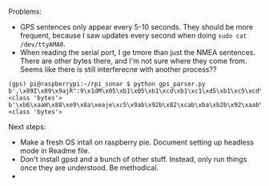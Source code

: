 Problems:
- GPS sentences only appear every 5-10 seconds. They should be more frequent, because I saw updates every second when doing `sudo cat /dev/ttyAMA0`.
- When reading the serial port, I ge tmore than just the NMEA sentences. There are other bytes there, and I'm not sure where they come from. Seems like there is still interferecne with another process??

```console
(gps) pi@raspberrypi:~/rpi_sonar $ python gps_parser.py
b',\x89I\x89\x9ajR":9\x1dM\x05\xb1\x05\xb1\xcd\xb1\xc1\xd5\xb1\xc5\xcd\xb1\xc5\xd5\xb1\xc5\xe1\xb1\xc9\xcd\xb1\xc9\xd1\xb1\xb1\xb1\xb1\xb1\xb1\xb1\xc9\xb9\xe1\xd5\xb1\xc5\xb9\xc9\xd5\xb1\xc9\xb9\xd5\xd9\xa9\xc5\xe55)\x91\x1d9\x1dM\x05\xb1\x05\xb1\xcd\xb1\xe1\xc5\xb1\xd9\xd9\xb1\xe1\xc9\xb1\xd9\xdd\xb1\xb1\xb1\xb1\xb1\xb1\xb1\xb1\xb1\xc9\xb9\xe1\xd5\xb1\xc5\xb9\xc9\xd5\xb1\xc9\xb9\xd5\xd9\xa9\xc5\xd95)\x91\x1dA\x1dMY\xb1\xd1\xb1\xc5\xb1\xc5\xcd\xb1\xc1\xd5\xb1\xc9\xcd\xb1\xc1\xe5\xe1\xb1\xc9\xe5\xb1\xc1\xe1\xb1\xc1\xc9\xb1\xcd\xcd\xe5\xb1\xb1\xc5\xc1\xb1\xc9\xd5\xb1\xc9\xe1\xe5\xb1\xc9\xc5\xb1\xc5\xcd\xb1\xcd\xc9\xb1\xc1\xd5\xc9\xb1\xc9\xc5\xa9\xdd\xc95)\x91\x1dA\x1dMY\xb1\xd1\xb1\xc9\xb1\xc5\xcd\xb1\xc5\xd1\xb1\xc1\xc1\xb1\xc1\xd5\xc1\xb1\xb1\xc5\xd5\xb1\xd9\xc9\xb1\xc1\xd5\xe1\xb1\xc9\xd9\xb1\xc5\xe1\xb1\xdd\xc5\xb1\xc9\xc9\xd5\xb1\xc5\xc5\xb1\xc9\xcd\xb1\xd5\xe5\xb1\xcd\xc1\xcd\xb1\xcd\xc5\xa9\xdd\xc55)\x91\x1dA\x1dMY\xb1\xd1\xb1\xcd\xb1\xc5\xcd\xb1\xc9\xd1\xb1\xd1\xc5\xb1\xc5\xd1\xe5\xb1\xc9\xcd\xb1\xc9\xdd\xb1\xc5\xd5\xb1\xcd\xc5\xcd\xb1\xc5\xcd\xb1\xc9\xe5\xb1\xc1\xc9\xb1\xc9\xc1\xc1\xb1\xc1\xe5\xb1\xd1\xd9\xb1\xc5\xd5\xb1\xc9\xd1\xd1\xb1\xa9\xdd\xd95)\x91\x1dA\x1dMY\xb1\xd1\xb1\xd1\xb1\xc5\xcd\xb1\xd5\xc5\xb1\xc9\xe1\xb1\xc9\xc9\xcd\xb1\xa9\xd1\xd95)\x91\x1d1\x1dMY\xb1\xcd\xb1\xc5\xb1\xc1\xe5\xb1\xd9\xd9\xb1\xd1\xe5\xb1\xc1\xd1\xc9\xb1\xc9\xc1\xb1\xd9\xdd\xb1\xd5\xe1\xb1\xc9\xe5\xd9\xb1\xcd\xc5\xb1\xd9\xe1\xb1\xc5\xd1\xb1\xc9\xd9\xc9\xb1\xb1\xdd\xd5\xb1\xc5\xe1\xb1\xc1\xcd\xc9\xb1\xa9\xd9\xcd5)\x91\x1d1\x1dMY\xb1\xcd\xb1\xc9\xb1\xc1\xe5\xb1\xdd\xd9\xb1\xc9\xd5\xb1\xc1\xe1\xe1\xb1\xc5\xe5\xb1\xdd\xdd\xb1\xc1\xdd\xb1\xc5\xcd\xd9\xb1\xb1\xe1\xc5\xb1\xcd\xc1\xb1\xc5\xe5\xd5\xb1\xc9\xc9\xb1\xe1\xc9\xb1\xd5\xe1\xb1\xc9\xd9\xc5\xb1\xc9\xe1\xa9\xd9\x195)\x91\x1d1\x1dMY\xb1\xcd\xb1\xcd\xb1\xc1\xe5\xb1\xe1\xcd\xb1\xcd\xc9\xb1\xcd\xc9\xd1\xb1\xa9\xd5\xcd5)\x91\x1d9\x1d11\xb1\xd1\xd5\xcd\xc5\xb9\xd5\xc1\xe5\xcd\xcd\xb19\xb1\xc1\xdd\xcd\xcd\xd5\xb9\xd9\xd9\xc9\xc1\xe1\xb1]\xb1\xc5\xe5\xd5\xe5\xc1\xd9\xb9\xc1\xc1\xb1\x05\xb1\x05\xa9\xd9\xc15)\xff$GNRMC,195907.00,A,4531.50949,N,07335.66205,W,0.448,,290821,,,A*70\r\n' <class 'bytes'>
b'\xb6\xaaH\x88\xe9\x8a\xeaje\xc5\x9ab\x92b\x82\xcab\xba\xb2b\x92\xaab\x82\xc2\xc2b\x92\x8ab\xba\xbab\x82\xc2b\x8a\x9a\xaabb\xc2\x8ab\x92\xcab\x8a\xca\xaab\x92\x9ab\xc2\x92b\xaa\xbab\x92\xaa\xcab\x92\xc2R\xb2\xaajR":1\x1dMY\xb1\xcd\xb1\xcd\xb1\xc1\xe5\xb1\xe1\xcd\xb1\xcd\xcd\xb1\xcd\xc9\xd1\xb1\xa9\xd5\xc95)\x91\x1d9\x1d11\xb1\xd1\xd5\xcd\xc5\xb9\xd5\xc1\xe1\xd9\xc5\xb19\xb1\xc1\xdd\xcd\xcd\xd5\xb9\xd9\xd9\xc9\xc9\xd1\xb1]\xb1\xc5\xe5\xd5\xe5\xcd\xdd\xb9\xc1\xc1\xb1\x05\xb1\x05\xa9\xd9\x055)\x91\x1d9QaQ\xb1\xc1\xc5\xb1\xc1\xc5\xb1\xc1\xc5\xb15\xbd\xc9\x95\x81\xd1\xa1\x85\xb9\x81\xc5\xc1\xc1\x81\x99\xc9\x85\xb5\x95\x81\x95\xc9\xc9\xbd\xc9\xcd\xb1\x81U\x05IQ\x81Ia\x81\xdd\x85\xcd\x81\x91\xa5\xcd\x85\x89\xb1\x95\x91\xa9\xdd\xc15)\xff$GNRMC,195938.00,A,4531.50868,N,07335.66234,W,0.150,,290821,,,A*70\r\n' <class 'bytes'>
```

Next steps:
- Make a fresh OS intall on raspberry pie. Document setting up headless mode in Readme file.
- Don't install gpsd and a bunch of other stuff. Instead, only run things once they are understood. Be methodical.
- 